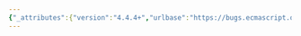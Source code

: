 ```yaml
---
{"_attributes":{"version":"4.4.4+","urlbase":"https://bugs.ecmascript.org/","maintainer":"dherman@mozilla.com"},"bug":{"bug_id":444,"creation_ts":"2012-07-04 13:47:00 -0700","short_desc":"Generated html files differ based on platform where they're generated","delta_ts":"2013-05-20 07:21:48 -0700","product":"Test262","component":"Test Harness","version":"unspecified","rep_platform":"All","op_sys":"All","bug_status":"IN_PROGRESS","priority":"Normal","bug_severity":"normal","everconfirmed":true,"reporter":{"uid":"ecmascriptbugs","name":"Norbert"},"assigned_to":{"uid":"brbaker","name":"Brent Baker"},"cc":"trbaker","long_desc":[{"commentid":1101,"comment_count":0,"who":{"uid":"ecmascriptbugs","name":"Norbert"},"bug_when":"2012-07-04 13:47:36 -0700","thetext":"The html files that packager.py generates in the website directory seem to differ slightly depending on the platform where they're generated. In the repository versions (presumably generated on Windows), the line\n    var TEST_LIST_PATH = \"json/testcases_ch07.json\";\nis terminated with \\r\\r\\n; in versions generated on Mac with \\n.\n\nThis means that in \"hg status\" these files show up as modified even though there are no changes worth committing."}]}}
---
```

